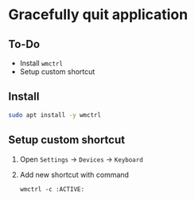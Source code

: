 # Gracefully quit application

## To-Do

- Install `wmctrl`
- Setup custom shortcut

## Install

```sh
sudo apt install -y wmctrl
```

## Setup custom shortcut

1. Open `Settings` -> `Devices` -> `Keyboard`
2. Add new shortcut with command

	```
	wmctrl -c :ACTIVE:
	```